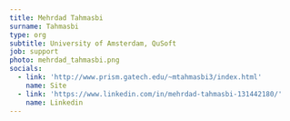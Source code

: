 ```yaml
---
title: Mehrdad Tahmasbi
surname: Tahmasbi
type: org
subtitle: University of Amsterdam, QuSoft
job: support
photo: mehrdad_tahmasbi.png
socials:
  - link: 'http://www.prism.gatech.edu/~mtahmasbi3/index.html'
    name: Site
  - link: 'https://www.linkedin.com/in/mehrdad-tahmasbi-131442180/'
    name: Linkedin
---
```

